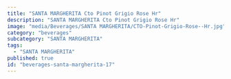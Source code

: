 ```yaml
---
title: "SANTA MARGHERITA Cto Pinot Grigio Rose Hr"
description: "SANTA MARGHERITA Cto Pinot Grigio Rose Hr"
image: "media/Beverages/SANTA MARGHERITA/CTO-Pinot-Grigio-Rose--Hr.jpg"
category: "beverages"
subcategory: "SANTA MARGHERITA"
tags:
  - "SANTA MARGHERITA"
published: true
id: "beverages-santa-margherita-17"
---
```

